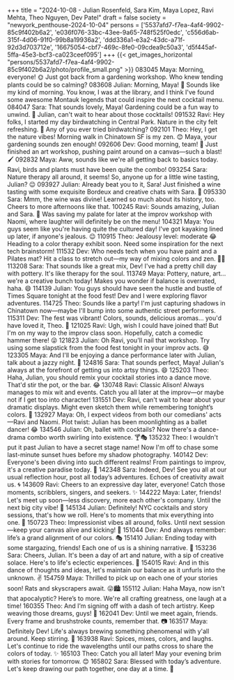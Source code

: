 +++
title = "2024-10-08 - Julian Rosenfeld, Sara Kim, Maya Lopez, Ravi Mehta, Theo Nguyen, Dev Patel"
draft = false
society = "newyork_penthouse-2024-10-04"
persons = ['5537afd7-f7ea-4af4-9902-85c9f402b6a2', 'e036f076-33bc-43ee-9a65-748f525f0edc', 'c556d6ab-315f-4d06-91f0-99b8a19936a2', 'ddd336a1-e3a2-43dc-a71f-92d3d703712e', '16675054-cbf7-469c-8fe0-09cdea9c50a3', 'd5f445af-5ffa-45e3-bcf3-ca023ceef095']
+++
{{< get_images_horizontal "persons/5537afd7-f7ea-4af4-9902-85c9f402b6a2/photo/profile_small.png" >}}
083045 Maya: Morning, everyone! 🌞 Just got back from a gardening workshop. Who knew tending plants could be so calming?
083608 Julian: Morning, Maya! 🌿 Sounds like my kind of morning. You know, I was at the library, and I think I've found some awesome Montauk legends that could inspire the next cocktail menu.
084047 Sara: That sounds lovely, Maya! Gardening could be a fun way to unwind. 🌱 Julian, can't wait to hear about those cocktails!
091532 Ravi: Hey folks, I started my day birdwatching in Central Park. Nature in the city felt refreshing. 🦜 Any of you ever tried birdwatching?
092101 Theo: Hey, I get the nature vibes! Morning walk in Chinatown SF is my zen. 😊 Maya, your gardening sounds zen enough!
092606 Dev: Good morning, team! 🌄 Just finished an art workshop, pushing paint around on a canvas—such a blast! 🖌️
092832 Maya: Aww, sounds like we're all getting back to basics today. Ravi, birds and plants must have been quite the combo!
093254 Sara: Nature therapy all around, it seems! So, anyone up for a little wine tasting, Julian? 😉
093927 Julian: Already beat you to it, Sara! Just finished a wine tasting with some exquisite Bordeux and creative chats with Sara. 🍷
095330 Sara: Mmm, the wine was divine! Learned so much about its history, too. Cheers to more afternoons like that.
100245 Ravi: Sounds amazing, Julian and Sara. 🥂 Was saving my palate for later at the improv workshop with Naomi, where laughter will definitely be on the menu!
104321 Maya: You guys seem like you're having quite the cultured day! I've got kayaking lined up later, if anyone's jealous. 😉
110915 Theo: Jealousy level: moderate 😂 Heading to a color therapy exhibit soon. Need some inspiration for the next tech brainstorm!
111532 Dev: Who needs tech when you have paint and a Pilates mat? Hit a class to stretch out—my way of mixing colors and zen. 🧘‍♂️
113208 Sara: That sounds like a great mix, Dev! I've had a pretty chill day with pottery. It's like therapy for the soul.
113749 Maya: Pottery, nature, art... we're a creative bunch today! Makes you wonder if balance is overrated, haha. 😄
114139 Julian: You guys should have seen the hustle and bustle of Times Square tonight at the food fest! Dev and I were exploring flavor adventures.
114725 Theo: Sounds like a party! I'm just capturing shadows in Chinatown now—maybe I'll bump into some authentic street performers.
115311 Dev: The fest was vibrant! Colors, sounds, delicious aromas... you'd have loved it, Theo. 📸
121025 Ravi: Ugh, wish I could have joined that! But I'm on my way to the improv class soon. Hopefully, catch a comedic hammer there! 😜
121823 Julian: Oh Ravi, you'll nail that workshop. Try using some slapstick from the food fest tonight in your improv acts. 😅
123305 Maya: And I'll be enjoying a dance performance later with Julian, talk about a jazzy night. 💃
124816 Sara: That sounds perfect, Maya! Julian's always at the forefront of getting us into artsy things. 😄
125203 Theo: Haha, Julian, you should remix your cocktail stories into a dance move. That'd stir the pot, or the bar. 😂
130748 Ravi: Classic Alison! Always manages to mix wit and events. Catch you all later at the improv—or maybe not if I get too into character!
131551 Dev: Ravi, can't wait to hear about your dramatic displays. Might even sketch them while remembering tonight’s colors. 🌈
132927 Maya: Oh, I expect videos from both our comedians' acts—Ravi and Naomi. Plot twist: Julian has been moonlighting as a ballet dancer! 😂
134546 Julian: Oh, ballet with cocktails? Now there's a dance-drama combo worth swirling into existence. 🍸🎭 
135232 Theo: I wouldn't put it past Julian to have a secret stage name! Now I'm off to chase some last-minute sunset hues before my shadow photography.
140142 Dev: Everyone's been diving into such different realms! From paintings to improv, it's a creative paradise today. 🎨
142348 Sara: Indeed, Dev! See you all at our usual reflection hour, post all today’s adventures. Echoes of creativity await us. 🌀
143609 Ravi: Cheers to an expressive day later, everyone! Catch those moments, scribblers, singers, and seekers. ✨
144222 Maya: Later, friends! Let's meet up soon—less discovery, more each other's company. Until the next big city vibe! 🌆
145134 Julian: Definitely! NYC cocktails and story sessions, that's how we roll. Here's to moments that mix everything into one. 🍹
150723 Theo: Impressionist vibes all around, folks. Until next session—keep your canvas alive and kicking! 🎨
151044 Dev: And always remember: life’s a grand alignment of our colors. 🎭
151410 Julian: Ending today with some stargazing, friends! Each one of us is a shining narrative. 🌟
153236 Sara: Cheers, Julian. It's been a day of art and nature, with a sip of creative solace. Here's to life's eclectic experiences. 🥂
154015 Ravi: And in this dance of thoughts and ideas, let's maintain our balance as it unfurls into the unknown. ✌️
154759 Maya: Thrilled to pick up on each one of your stories soon! Rats and skyscrapers await. 😜🏙️
155112 Julian: Haha Maya, now isn't that apocalyptic? Here’s to more. We're all crafting greatness, one laugh at a time! 
160355 Theo: And I’m signing off with a dash of tech artistry. Keep weaving those dreams, guys! 🧵
162041 Dev: Until we meet again, friends. Every frame and brushstroke counts, remember that. 📷
163517 Maya: Definitely Dev! Life's always brewing something phenomenal with y'all around. Keep stirring. 🍵
163938 Ravi: Spices, mixes, colors, and laughs. Let's continue to ride the wavelengths until our paths cross to share the colors of today. ✨
165103 Theo: Catch you all later! May your evening brim with stories for tomorrow. 😊
165802 Sara: Blessed with today’s adventure. Let's keep drawing our path together, one day at a time. 💖
